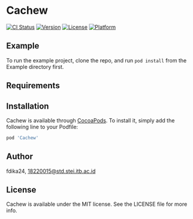# Cachew

[![CI Status](https://img.shields.io/travis/fdika24/Cachew.svg?style=flat)](https://travis-ci.org/fdika24/Cachew)
[![Version](https://img.shields.io/cocoapods/v/Cachew.svg?style=flat)](https://cocoapods.org/pods/Cachew)
[![License](https://img.shields.io/cocoapods/l/Cachew.svg?style=flat)](https://cocoapods.org/pods/Cachew)
[![Platform](https://img.shields.io/cocoapods/p/Cachew.svg?style=flat)](https://cocoapods.org/pods/Cachew)

## Example

To run the example project, clone the repo, and run `pod install` from the Example directory first.

## Requirements

## Installation

Cachew is available through [CocoaPods](https://cocoapods.org). To install
it, simply add the following line to your Podfile:

```ruby
pod 'Cachew'
```

## Author

fdika24, 18220015@std.stei.itb.ac.id

## License

Cachew is available under the MIT license. See the LICENSE file for more info.
